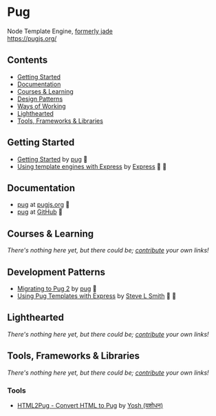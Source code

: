 # Pug

Node Template Engine, [formerly jade](https://github.com/pugjs/pug/issues/2184)  
https://pugjs.org/

## Contents

- [Getting Started](#getting-started)
- [Documentation](#documentation)
- [Courses & Learning](#courses-and-learning)
- [Design Patterns](#design-patterns)
- [Ways of Working](#ways-of-working)
- [Lighthearted](#lighthearted)
- [Tools, Frameworks & Libraries](#tools-frameworks--libraries)

## Getting Started

- [Getting Started](https://pugjs.org/api/getting-started.html) by [pug](https://pugjs.org/) :green_book:
- [Using template engines with Express](https://expressjs.com/en/guide/using-template-engines.html) by [Express](https://expressjs.com/) :green_book: :memo:

## Documentation

- [pug](https://pugjs.org/api/getting-started.html) at [pugjs.org](https://pugjs.org/) :green_book:
- [pug](https://github.com/pugjs/pug) at [GitHub](https://github.com/) :green_book:

## Courses & Learning

*There's nothing here yet, but there could be; [contribute](../../CONTRIBUTING.md) your own links!*

## Development Patterns

- [Migrating to Pug 2](https://pugjs.org/api/migration-v2.html) by [pug](https://pugjs.org) :green_book:
- [Using Pug Templates with Express](http://funkyjavascript.com/using-pug-templates-with-express/) by [Steve L Smith](http://funkyjavascript.com/author/steve/) :green_book: :memo:

## Lighthearted

*There's nothing here yet, but there could be; [contribute](../../CONTRIBUTING.md) your own links!*

## Tools, Frameworks & Libraries

*There's nothing here yet, but there could be; [contribute](../../CONTRIBUTING.md) your own links!*

### Tools

- [HTML2Pug - Convert HTML to Pug](http://html2pug.com/) by [Yosh (यशोधन)](http://izolate.net/)
